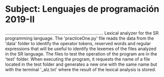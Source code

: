 # Subject: Lenguajes de programación 2019-II
...............................................................................
Lexical analyzer for the SR programming language.
The 'practiceOne.py' file reads the data from the 'data' folder to identify the
operator tokens, reserved words and regular expressions that will be useful to 
identify the lexemes of the files analyzed in the SR language.
The files to test the operation of the program are in the 'test' folder.
When executing the program, it requests the name of a file located in the test 
folder and generates a new one with the same name but with the terminal 
'\_alz.txt' where the result of the lexical analysis is stored.
